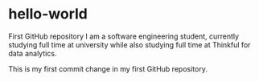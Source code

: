 # hello-world
First GitHub repository
I am a software engineering student, currently studying full time at university while also studying full time at Thinkful for data analytics.

This is my first commit change in my first GitHub repository.
